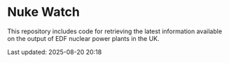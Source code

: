 # Nuke Watch

This repository includes code for retrieving the latest information available on the output of EDF nuclear power plants in the UK.

Last updated: 2025-08-20 20:18